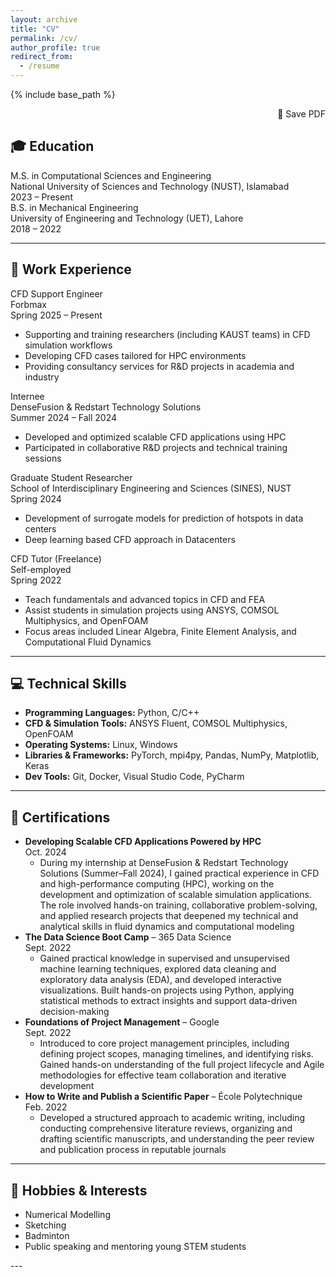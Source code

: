 ```yaml
---
layout: archive
title: "CV" 
permalink: /cv/
author_profile: true
redirect_from:
  - /resume
---
```


{% include base_path %}

<div style="text-align: right;">
  <a href="https://gulzarali19.github.io/files/Gulzar_Ali_CV.pdf" class="btn btn--primary" target="_blank" style="text-decoration: none;">📄 Save PDF</a>
</div>


## <span class="cv-icon">🎓</span> Education

<div class="cv-section">
  <div class="cv-item">
    <div class="cv-item-title">M.S. in Computational Sciences and Engineering</div>
    <div class="cv-item-meta">
      National University of Sciences and Technology (NUST), Islamabad<br>
      <span class="cv-item-date">2023 – Present</span>
    </div>
  </div>

  <div class="cv-item">
    <div class="cv-item-title">B.S. in Mechanical Engineering</div>
    <div class="cv-item-meta">
      University of Engineering and Technology (UET), Lahore<br>
      <span class="cv-item-date">2018 – 2022</span>
    </div>
  </div>
</div>

---

## <span class="cv-icon">💼</span> Work Experience

<div class="cv-section">

  <div class="cv-item">
    <div class="cv-item-title">CFD Support Engineer</div>
    <div class="cv-item-meta">
      Forbmax<br>
      <span class="cv-item-date">Spring 2025 – Present</span>
    </div>
    <ul>
      <li>Supporting and training researchers (including KAUST teams) in CFD simulation workflows</li>
      <li>Developing CFD cases tailored for HPC environments</li>
      <li>Providing consultancy services for R&D projects in academia and industry</li>
    </ul>
  </div>

  <div class="cv-item">
    <div class="cv-item-title">Internee</div>
    <div class="cv-item-meta">
      DenseFusion & Redstart Technology Solutions<br>
      <span class="cv-item-date">Summer 2024 – Fall 2024</span>
    </div>
    <ul>
      <li>Developed and optimized scalable CFD applications using HPC</li>
      <li>Participated in collaborative R&D projects and technical training sessions</li>
    </ul>
  </div>

  <div class="cv-item">
    <div class="cv-item-title">Graduate Student Researcher</div>
    <div class="cv-item-meta">
      School of Interdisciplinary Engineering and Sciences (SINES), NUST<br>
      <span class="cv-item-date">Spring 2024</span>
    </div>
    <ul>
      <li>Development of surrogate models for prediction of hotspots in data centers</li>
      <li>Deep learning based CFD approach in Datacenters</li>
    </ul>
  </div>

  <div class="cv-item">
    <div class="cv-item-title">CFD Tutor (Freelance)</div>
    <div class="cv-item-meta">
      Self-employed<br>
      <span class="cv-item-date">Spring 2022</span>
    </div>
    <ul>
      <li>Teach fundamentals and advanced topics in CFD and FEA</li>
      <li>Assist students in simulation projects using ANSYS, COMSOL Multiphysics, and OpenFOAM</li>
      <li>Focus areas included Linear Algebra, Finite Element Analysis, and Computational Fluid Dynamics</li>
    </ul>
  </div>

</div>

---

## <span class="cv-icon">💻</span> Technical Skills

<div class="cv-section">
  <div class="cv-item">
    <ul>
      <li><strong>Programming Languages:</strong> Python, C/C++</li>
      <li><strong>CFD & Simulation Tools:</strong> ANSYS Fluent, COMSOL Multiphysics, OpenFOAM</li>
      <li><strong>Operating Systems:</strong> Linux, Windows</li>
      <li><strong>Libraries & Frameworks:</strong> PyTorch, mpi4py, Pandas, NumPy, Matplotlib, Keras</li>
      <li><strong>Dev Tools:</strong> Git, Docker, Visual Studio Code, PyCharm</li>
    </ul>
  </div>
</div>

---

## <span class="cv-icon">📜</span> Certifications

<div class="cv-section">
  <div class="cv-item">
    <ul>
      <li><strong>Developing Scalable CFD Applications Powered by HPC</strong><br><span class="cv-item-date">Oct. 2024</span>
	<ul><li>During my internship at DenseFusion & Redstart Technology Solutions (Summer–Fall 2024), I gained practical experience in CFD and high-performance computing (HPC), working on the development and optimization of scalable simulation applications. The role involved hands-on training, collaborative problem-solving, and applied research projects that deepened my technical and analytical skills in fluid dynamics and computational modeling</li></ul>
	</li>
      <li><strong>The Data Science Boot Camp</strong> – 365 Data Science<br><span class="cv-item-date">Sept. 2022</span>
        <ul><li>Gained practical knowledge in supervised and unsupervised machine learning techniques, explored data cleaning and exploratory data analysis (EDA), and developed interactive visualizations. Built hands-on projects using Python, applying statistical methods to extract insights and support data-driven decision-making</li></ul>
      </li>
      <li><strong>Foundations of Project Management</strong> – Google<br><span class="cv-item-date">Sept. 2022</span>
        <ul><li>Introduced to core project management principles, including defining project scopes, managing timelines, and identifying risks. Gained hands-on understanding of the full project lifecycle and Agile methodologies for effective team collaboration and iterative development</li></ul>
      </li>
      <li><strong>How to Write and Publish a Scientific Paper</strong> – École Polytechnique<br><span class="cv-item-date">Feb. 2022</span>
        <ul><li>Developed a structured approach to academic writing, including conducting comprehensive literature reviews, organizing and drafting scientific manuscripts, and understanding the peer review and publication process in reputable journals</li></ul>
      </li>
    </ul>
  </div>
</div>

---

## <span class="cv-icon">🎯</span> Hobbies & Interests

<div class="cv-section">
  <div class="cv-item">
    <ul>
      <li>Numerical Modelling</li>
      <li>Sketching</li>
      <li>Badminton</li>
      <li>Public speaking and mentoring young STEM students</li>
    </ul>
  </div>
</div>
---
